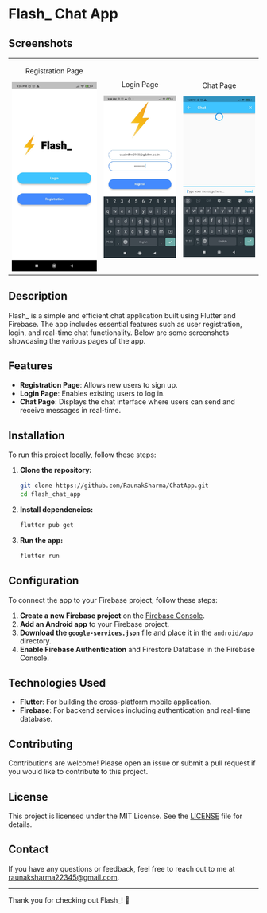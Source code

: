 # Flash_ Chat App


## Screenshots
<table>
  <tr>
    <td style="text-align: center;">
      <p>Registration Page</p>
      <img src="https://github.com/RaunakSharma002/ChatApp/blob/main/images/front-page.jpg" alt="Front Screen" width="300"/>
    </td>
    <td style="text-align: center;">
      <p>Login Page</p>
      <img src="https://github.com/RaunakSharma002/ChatApp/blob/main/images/registration-page.jpg" alt="Login Screen" width="300"/>
    </td>
    <td style="text-align: center;">
      <p>Chat Page</p>
      <img src="https://github.com/RaunakSharma002/ChatApp/blob/main/images/chat-page.jpg" alt="Chat Screen" width="300"/>
    </td>
  </tr>
</table>

## Description

Flash_ is a simple and efficient chat application built using Flutter and Firebase. The app includes essential features such as user registration, login, and real-time chat functionality. Below are some screenshots showcasing the various pages of the app.

## Features

- **Registration Page**: Allows new users to sign up.
- **Login Page**: Enables existing users to log in.
- **Chat Page**: Displays the chat interface where users can send and receive messages in real-time.


## Installation

To run this project locally, follow these steps:

1. **Clone the repository:**
    ```bash
    git clone https://github.com/RaunakSharma/ChatApp.git
    cd flash_chat_app
    ```

2. **Install dependencies:**
    ```bash
    flutter pub get
    ```

3. **Run the app:**
    ```bash
    flutter run
    ```

## Configuration

To connect the app to your Firebase project, follow these steps:

1. **Create a new Firebase project** on the [Firebase Console](https://console.firebase.google.com/).
2. **Add an Android app** to your Firebase project.
3. **Download the `google-services.json`** file and place it in the `android/app` directory.
4. **Enable Firebase Authentication** and Firestore Database in the Firebase Console.

## Technologies Used

- **Flutter**: For building the cross-platform mobile application.
- **Firebase**: For backend services including authentication and real-time database.

## Contributing

Contributions are welcome! Please open an issue or submit a pull request if you would like to contribute to this project.

## License

This project is licensed under the MIT License. See the [LICENSE](LICENSE) file for details.

## Contact

If you have any questions or feedback, feel free to reach out to me at raunaksharma22345@gmail.com.

---

Thank you for checking out Flash_! 🚀
